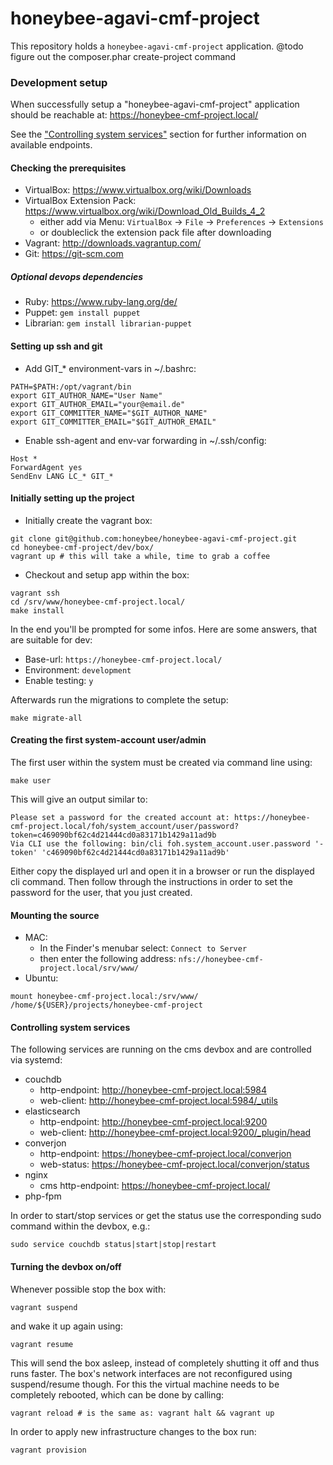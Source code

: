 # honeybee-agavi-cmf-project

This repository holds a ```honeybee-agavi-cmf-project``` application.
@todo figure out the composer.phar create-project command

### Development setup

When successfully setup a "honeybee-agavi-cmf-project" application should be reachable at: https://honeybee-cmf-project.local/

See the ["Controlling system services"](#controlling-system-services) section for further information on available endpoints.

#### Checking the prerequisites

* VirtualBox: https://www.virtualbox.org/wiki/Downloads
* VirtualBox Extension Pack: https://www.virtualbox.org/wiki/Download_Old_Builds_4_2
    * either add via Menu: ```VirtualBox``` -> ```File``` -> ```Preferences``` -> ```Extensions```
    * or doubleclick the extension pack file after downloading
* Vagrant: http://downloads.vagrantup.com/
* Git: https://git-scm.com

##### Optional devops dependencies

* Ruby: https://www.ruby-lang.org/de/
* Puppet: ```gem install puppet```
* Librarian: ```gem install librarian-puppet```

#### Setting up ssh and git

* Add GIT_* environment-vars in ~/.bashrc:
```shell
PATH=$PATH:/opt/vagrant/bin
export GIT_AUTHOR_NAME="User Name"
export GIT_AUTHOR_EMAIL="your@email.de"
export GIT_COMMITTER_NAME="$GIT_AUTHOR_NAME"
export GIT_COMMITTER_EMAIL="$GIT_AUTHOR_EMAIL"
```

* Enable ssh-agent and env-var forwarding in ~/.ssh/config:
```shell
Host *
ForwardAgent yes
SendEnv LANG LC_* GIT_*
```

#### Initially setting up the project

* Initially create the vagrant box:
```shell
git clone git@github.com:honeybee/honeybee-agavi-cmf-project.git
cd honeybee-cmf-project/dev/box/
vagrant up # this will take a while, time to grab a coffee
```

* Checkout and setup app within the box:
```shell
vagrant ssh
cd /srv/www/honeybee-cmf-project.local/
make install
```

In the end you'll be prompted for some infos. Here are some answers, that are suitable for dev:

* Base-url: ```https://honeybee-cmf-project.local/```
* Environment: ```development```
* Enable testing: ```y```

Afterwards run the migrations to complete the setup:
```shell
make migrate-all
```

#### Creating the first system-account user/admin

The first user within the system must be created via command line using:
```shell
make user
```

This will give an output similar to:
```
Please set a password for the created account at: https://honeybee-cmf-project.local/foh/system_account/user/password?token=c469090bf62c4d21444cd0a83171b1429a11ad9b
Via CLI use the following: bin/cli foh.system_account.user.password '-token' 'c469090bf62c4d21444cd0a83171b1429a11ad9b'
```

Either copy the displayed url and open it in a browser or run the displayed cli command. Then follow through the instructions in order to set the password for the user, that you just created.

#### Mounting the source

* MAC:
    * In the Finder's menubar select: ```Connect to Server```
    * then enter the following address: ```nfs://honeybee-cmf-project.local/srv/www/```
* Ubuntu:
```shell
mount honeybee-cmf-project.local:/srv/www/ /home/${USER}/projects/honeybee-cmf-project
```

#### Controlling system services

The following services are running on the cms devbox and are controlled via systemd:

* couchdb
    * http-endpoint: http://honeybee-cmf-project.local:5984
    * web-client: http://honeybee-cmf-project.local:5984/_utils
* elasticsearch
    * http-endpoint: http://honeybee-cmf-project.local:9200
    * web-client: http://honeybee-cmf-project.local:9200/_plugin/head
* converjon
    * http-endpoint: https://honeybee-cmf-project.local/converjon
    * web-status: https://honeybee-cmf-project.local/converjon/status
* nginx
    * cms http-endpoint: https://honeybee-cmf-project.local/
* php-fpm

In order to start/stop services or get the status use the corresponding sudo command within the devbox, e.g.:
```shell
sudo service couchdb status|start|stop|restart
```

#### Turning the devbox on/off

Whenever possible stop the box with:
```shell
vagrant suspend
```
and wake it up again using:
```shell
vagrant resume
```
This will send the box asleep, instead of completely shutting it off and thus runs faster.
The box's network interfaces are not reconfigured using suspend/resume though.
For this the virtual machine needs to be completely rebooted, which can be done by calling:
```shell
vagrant reload # is the same as: vagrant halt && vagrant up
```

In order to apply new infrastructure changes to the box run:
```shell
vagrant provision
```
